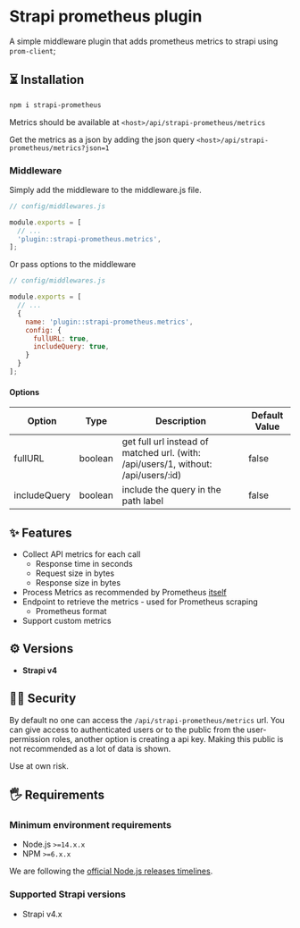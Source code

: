 # Strapi prometheus plugin

A simple middleware plugin that adds prometheus metrics to strapi using `prom-client`;

## ⏳ Installation

```bash
npm i strapi-prometheus
```

Metrics should be available at `<host>/api/strapi-prometheus/metrics`

Get the metrics as a json by adding the json query `<host>/api/strapi-prometheus/metrics?json=1`

### Middleware

Simply add the middleware to the middleware.js file.

```js
// config/middlewares.js

module.exports = [
  // ...
  'plugin::strapi-prometheus.metrics',
];
```

Or pass options to the middleware

```js
// config/middlewares.js

module.exports = [
  // ...
  {
    name: 'plugin::strapi-prometheus.metrics',
    config: {
      fullURL: true,
      includeQuery: true,
    }
  }
];
```

#### Options

| Option                   | Type      | Description | Default Value |
|--------------------------|-----------|-------------|---------------|
|fullURL|boolean|get full url instead of matched url. (with: /api/users/1, without: /api/users/:id)| false|
|includeQuery|boolean|include the query in the path label| false|

## ✨ Features

- Collect API metrics for each call
  - Response time in seconds
  - Request size in bytes
  - Response size in bytes
- Process Metrics as recommended by Prometheus [itself](https://prometheus.io/docs/instrumenting/writing_clientlibs/#standard-and-runtime-collectors)
- Endpoint to retrieve the metrics - used for Prometheus scraping
  - Prometheus format
- Support custom metrics

## ⚙️ Versions

- **Strapi v4**

## 👮‍♀️ Security

By default no one can access the `/api/strapi-prometheus/metrics` url. You can give access to authenticated users or to the public from the user-permission roles, another option is creating a api key. Making this public is not recommended as a lot of data is shown.

Use at own risk.

## 🖐 Requirements

### Minimum environment requirements

- Node.js `>=14.x.x`
- NPM `>=6.x.x`

We are following the [official Node.js releases timelines](https://nodejs.org/en/about/releases/).

### Supported Strapi versions

- Strapi v4.x
